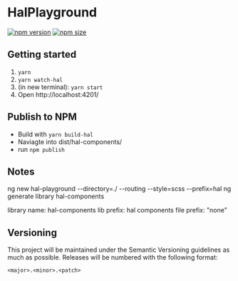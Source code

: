 # HalPlayground

[![npm version](https://badge.fury.io/js/%40hafslundnett%2Fhal-components.svg)](https://badge.fury.io/js/%40hafslundnett%2Fhal-components)
[![npm size](https://badgen.net/bundlephobia/minzip/@hafslundnett/hal-components)](https://bundlephobia.com/result?p=@hafslundnett/hal-components)

## Getting started
1. `yarn`
2. `yarn watch-hal`
3. (in new terminal): `yarn start`
4. Open http://localhost:4201/



## Publish to NPM

- Build with `yarn build-hal`
- Naviagte into dist/hal-components/
- run `npm publish`



## Notes
ng new hal-playground --directory=./ --routing --style=scss --prefix=hal
ng generate library hal-components

library name: hal-components
lib prefix: hal
components file prefix: "none"



## Versioning

This project will be maintained under the Semantic Versioning guidelines as much as possible. Releases will be numbered
with the following format:

`<major>.<minor>.<patch>`
